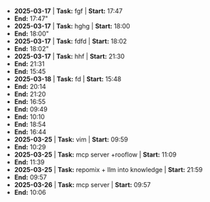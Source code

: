 

- **2025-03-17** | **Task:** fgf | **Start:** 17:47 
 - **End:** 17:47"
- **2025-03-17** | **Task:** hghg | **Start:** 18:00 
 - **End:** 18:00"
- **2025-03-17** | **Task:** fdfd | **Start:** 18:02 
 - **End:** 18:02"
- **2025-03-17** | **Task:** hhf | **Start:** 21:30
 - **End:** 21:31
 - **End:** 15:45
- **2025-03-18** | **Task:** fd | **Start:** 15:48 
 - **End:** 20:14
 - **End:** 21:20
 - **End:** 16:55
 - **End:** 09:49
 - **End:** 10:10
 - **End:** 18:54
 - **End:** 16:44
- **2025-03-25** | **Task:** vim  | **Start:** 09:59 
 - **End:** 10:29
- **2025-03-25** | **Task:** mcp server +rooflow | **Start:** 11:09 
 - **End:** 11:39
- **2025-03-25** | **Task:** repomix + llm into knowledge | **Start:** 21:59 
 - **End:** 09:57
- **2025-03-26** | **Task:** mcp server | **Start:** 09:57 
 - **End:** 10:06